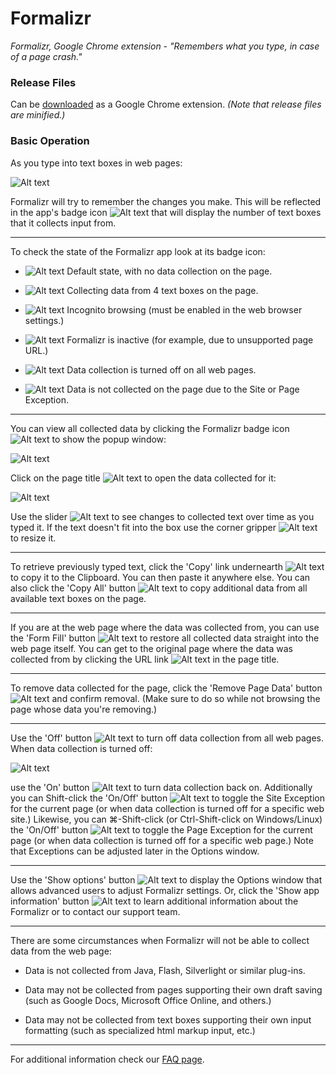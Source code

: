 # Formalizr
*Formalizr, Google Chrome extension - "Remembers what you type, in case of a page crash."*


### Release Files

Can be [downloaded](https://dennisbabkin.com/formalizr/) as a Google Chrome extension.
*(Note that release files are minified.)*


### Basic Operation

As you type into text boxes in web pages:

![Alt text](extension/images/imgMan_MultilineTextbox.png "Form on page")

 Formalizr will try to remember the changes you make. This will be reflected in the app's badge icon ![Alt text](extension/images/imgMan_BadgeIconWithCount1.png "Badge icon") that will display the number of text boxes that it collects input from.

-------

To check the state of the Formalizr app look at its badge icon:

- ![Alt text](extension/images/imgMan_BadgeIconDefault.png "Icon")  Default state, with no data collection on the page.

- ![Alt text](extension/images/imgMan_BadgeIconWithCount4.png "Icon")  Collecting data from 4 text boxes on the page.

- ![Alt text](extension/images/imgMan_BadgeIconIncognito.png "Icon")  Incognito browsing (must be enabled in the web browser settings.)

- ![Alt text](extension/images/imgMan_BadgeIconInactive.png "Icon")  Formalizr is inactive (for example, due to unsupported page URL.)

- ![Alt text](extension/images/imgMan_BadgeIconDisabled.png "Icon")  Data collection is turned off on all web pages.

- ![Alt text](extension/images/imgMan_BadgeIconException.png "Icon")  Data is not collected on the page due to the Site or Page Exception.

-------

You can view all collected data by clicking the Formalizr badge icon ![Alt text](extension/images/imgMan_BadgeIconDefault.png "Badge icon") to show the popup window: 

![Alt text](extension/images/imgMan_PopupOpen.png "Formalizr popup window")

 Click on the page title ![Alt text](extension/images/imgMan_PageTitle.png "Page title") to open the data collected for it: 

![Alt text](extension/images/imgMan_PageCollectedData.png "Collected form data")

Use the slider ![Alt text](extension/images/imgMan_PageSlider.png "Slider") to see changes to collected text over time as you typed it. If the text doesn't fit into the box use the corner gripper ![Alt text](extension/images/imgMan_PageBoxGripper.png "Gripper") to resize it.

-------

To retrieve previously typed text, click the 'Copy' link undernearth ![Alt text](extension/images/imgMan_PageCopyLink.png "Copy link") to copy it to the Clipboard. You can then paste it anywhere else. You can also click the 'Copy All' button ![Alt text](extension/images/imgMan_PopupCopyAll.png "Copy All") to copy additional data from all available text boxes on the page.

-------

If you are at the web page where the data was collected from, you can use the 'Form Fill' button ![Alt text](extension/images/imgMan_PopupFormFill.png "Form Fill button") to restore all collected data straight into the web page itself. You can get to the original page where the data was collected from by clicking the URL link ![Alt text](extension/images/imgMan_PopupURLLink.png "Visit URL button") in the page title.

-------

To remove data collected for the page, click the 'Remove Page Data' button ![Alt text](extension/images/imgMan_PopupRemovePageData.png "Remove Page Data") and confirm removal. (Make sure to do so while not browsing the page whose data you're removing.)

-------

Use the 'Off' button ![Alt text](extension/images/imgMan_PopupOffButton.png "Off button") to turn off data collection from all web pages. When data collection is turned off:

![Alt text](extension/images/imgMan_PopupDisabled.png "Disabled popup")

 use the 'On' button ![Alt text](extension/images/imgMan_PopupOnButton.png "On button") to turn data collection back on. Additionally you can Shift-click the 'On/Off' button ![Alt text](extension/images/imgMan_PopupShiftOffButton.png "Shift-Click On/Off button") to toggle the Site Exception for the current page (or when data collection is turned off for a specific web site.) Likewise, you can ⌘-Shift-click (or Ctrl-Shift-click on Windows/Linux) the 'On/Off' button ![Alt text](extension/images/imgMan_PopupCommandShiftOffButton.png "Command-Shift-Click On/Off button") to toggle the Page Exception for the current page (or when data collection is turned off for a specific web page.) Note that Exceptions can be adjusted later in the Options window.

-------

Use the 'Show options' button ![Alt text](extension/images/imgMan_PopupOptionsButton.png "Show options button") to display the Options window that allows advanced users to adjust Formalizr settings. Or, click the 'Show app information' button ![Alt text](extension/images/imgMan_PopupInformationButton.png "Show app information button") to learn additional information about the Formalizr or to contact our support team.

-------

There are some circumstances when Formalizr will not be able to collect data from the web page:

- Data is not collected from Java, Flash, Silverlight or similar plug-ins.

- Data may not be collected from pages supporting their own draft saving (such as Google Docs, Microsoft Office Online, and others.)

- Data may not be collected from text boxes supporting their own input formatting (such as specialized html markup input, etc.)

----------

For additional information check our [FAQ page](https://dennisbabkin.com/php/faq.php?what=formalizr).

